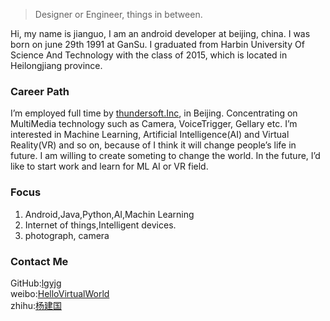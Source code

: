 <!------------------------------------------------------------------------------------------------------>
<!-- English Version -->
<div class="en post-container">
    <blockquote>
        Designer or Engineer, things in between.
    </blockquote>
    <p>Hi, my name is jianguo, I am an android developer at beijing, china. I was born on june 29th
        1991 at GanSu. I graduated from Harbin University Of Science And Technology with the class
        of 2015, which is located in Heilongjiang province. </p>
    <h3 id="Career-Path"><a href="#Career-Path" class="headerlink" title="Career Path"></a>Career
        Path</h3>
    <p>I’m employed full time by <a href="http://www.thundersoft.com" target="_blank"
                                    rel="external">thundersoft.Inc</a>, in Beijing. Concentrating on
        MultiMedia technology such as Camera, VoiceTrigger, Gellary etc. I’m interested in Machine
        Learning, Artificial Intelligence(AI) and Virtual Reality(VR) and so on, because of I think
        it will change people’s life in future. I am willing to create someting to change the world.
        In the future, I’d like to start work and learn for ML AI or VR field.</p>
    <h3 id="Focus"><a href="#Focus" class="headerlink" title="Focus"></a>Focus</h3>
    <ol>
        <li>Android,Java,Python,AI,Machin Learning</li>
        <li>Internet of things,Intelligent devices.</li>
        <li>photograph, camera</li>
    </ol>
    <h3 id="Contact-Me"><a href="#Contact-Me" class="headerlink" title="Contact Me"></a>
        Contact Me
    </h3>
    <p>
        GitHub:<a href="https://github.com/lgyjg" target="_blank" rel="external">lgyjg</a>
        <br>
        weibo:<a href="http://weibo.com/lgyjg" target="_blank" rel="external">HelloVirtualWorld</a>
        <br>
        zhihu:<a href="https://www.zhihu.com/people/yang-jian-guo-51" target="_blank" rel="external">杨建国</a>
    </p>
</div>